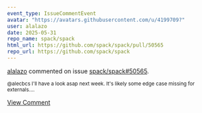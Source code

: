 ```yaml
---
event_type: IssueCommentEvent
avatar: "https://avatars.githubusercontent.com/u/4199709?"
user: alalazo
date: 2025-05-31
repo_name: spack/spack
html_url: https://github.com/spack/spack/pull/50565
repo_url: https://github.com/spack/spack
---
```


<a href='https://github.com/alalazo' target='_blank'>alalazo</a> commented on issue <a href='https://github.com/spack/spack/pull/50565' target='_blank'>spack/spack#50565</a>.

<small>@alecbcs I'll have a look asap next week. It's likely some edge case missing for externals....</small>

<a href='https://github.com/spack/spack/pull/50565' target='_blank'>View Comment</a>